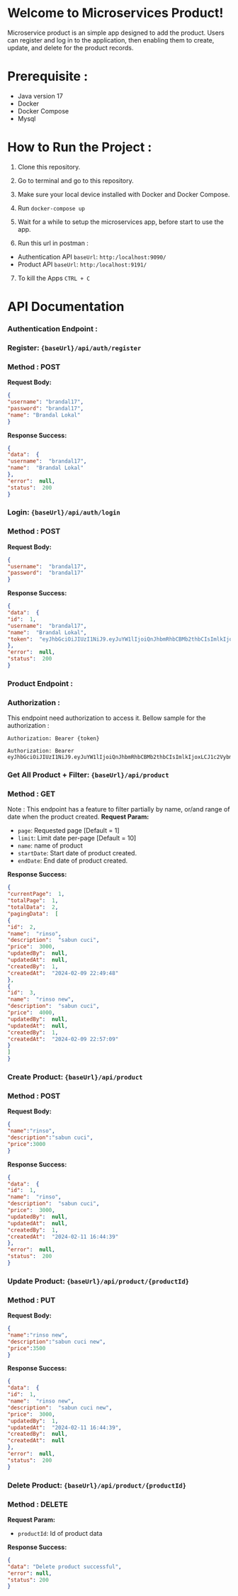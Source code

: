 # Welcome to Microservices Product!

Microservice product is an simple app designed to add the product. Users can register and log in to the application, then enabling them to create, update, and delete for the product records.


# Prerequisite :
- Java version 17
- Docker
- Docker Compose
- Mysql

# How to Run the Project :

1. Clone this repository.

2. Go to terminal and go to this repository.

3. Make sure your local device installed with Docker and Docker Compose.

4. Run `docker-compose up`

5. Wait for a while to setup the microservices app, before start to use the app.

6. Run this url in postman :
- Authentication API `baseUrl`: `http:/localhost:9090/`
- Product API `baseUrl`: `http:/localhost:9191/`

7. To kill the Apps `CTRL + C`

# API Documentation
### Authentication Endpoint :
### Register: `{baseUrl}/api/auth/register`
### Method : POST

**Request Body:**
```json
{
"username": "brandal17",
"password": "brandal17",
"name": "Brandal Lokal"
}
```
**Response Success:**
```json
{
"data":  {
"username":  "brandal17",
"name":  "Brandal Lokal"
},
"error":  null,
"status":  200
}
```
### Login: `{baseUrl}/api/auth/login`
### Method : POST

**Request Body:**
```json
{
"username":  "brandal17",
"password":  "brandal17"
}
```
**Response Success:**
```json
{
"data":  {
"id":  1,
"username":  "brandal17",
"name":  "Brandal Lokal",
"token":  "eyJhbGciOiJIUzI1NiJ9.eyJuYW1lIjoiQnJhbmRhbCBMb2thbCIsImlkIjoxLCJ1c2VybmFtZSI6ImJyYW5kYWwxNyIsImV4cCI6MTcwNzY1MTg2Mn0.BSd5yyk48RvyaGCoA50EcSUw0xQGFu1g83RoftaDEmc"
},
"error":  null,
"status":  200
}
```

### Product Endpoint :
### Authorization :
This endpoint need authorization to access it. Bellow sample for the authorization :
```
Authorization: Bearer {token}
```
```
Authorization: Bearer eyJhbGciOiJIUzI1NiJ9.eyJuYW1lIjoiQnJhbmRhbCBMb2thbCIsImlkIjoxLCJ1c2VybmFtZSI6ImJyYW5kYWwxNyIsImV4cCI6MTcwNzY1MTg2Mn0.BSd5yyk48RvyaGCoA50EcSUw0xQGFu1g83RoftaDEmc
```

### Get All Product + Filter: `{baseUrl}/api/product`
### Method : GET
Note : This endpoint has a feature to filter partially by name, or/and range of date when the product created.
****Request Param:****
-  `page`: Requested page [Default = 1]
-  `limit`: Limit date per-page [Default = 10]
-  `name`: name of product
-  `startDate`: Start date of product created.
-  `endDate`: End date of product created.

**Response Success:**
```json
{
"currentPage":  1,
"totalPage":  1,
"totalData":  2,
"pagingData":  [
{
"id":  2,
"name":  "rinso",
"description":  "sabun cuci",
"price":  3000,
"updatedBy":  null,
"updatedAt":  null,
"createdBy":  1,
"createdAt":  "2024-02-09 22:49:48"
},
{
"id":  3,
"name":  "rinso new",
"description":  "sabun cuci",
"price":  4000,
"updatedBy":  null,
"updatedAt":  null,
"createdBy":  1,
"createdAt":  "2024-02-09 22:57:09"
}
]
}
```

### Create Product: `{baseUrl}/api/product`
### Method : POST
**Request Body:**
```json
{
"name":"rinso",
"description":"sabun cuci",
"price":3000
}
```
**Response Success:**
```json
{
"data":  {
"id":  1,
"name":  "rinso",
"description":  "sabun cuci",
"price":  3000,
"updatedBy":  null,
"updatedAt":  null,
"createdBy":  1,
"createdAt":  "2024-02-11 16:44:39"
},
"error":  null,
"status":  200
}
```

### Update Product: `{baseUrl}/api/product/{productId}`
### Method : PUT
**Request Body:**
```json
{
"name":"rinso new",
"description":"sabun cuci new",
"price":3500
}
```
**Response Success:**
```json
{
"data":  {
"id":  1,
"name":  "rinso new",
"description":  "sabun cuci new",
"price":  3000,
"updatedBy":  1,
"updatedAt":  "2024-02-11 16:44:39",
"createdBy":  null,
"createdAt":  null
},
"error":  null,
"status":  200
}
```

### Delete Product: `{baseUrl}/api/product/{productId}`
### Method : DELETE
**Request Param:**
-  `productId`: Id of product data

**Response Success:**
```json
{
"data": "Delete product successful",
"error": null,
"status": 200
}
```



